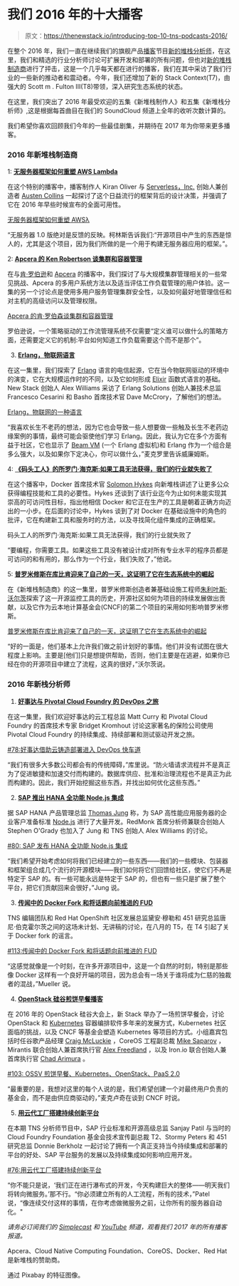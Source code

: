 # 我们 2016 年的十大播客

> 原文：<https://thenewstack.io/introducing-top-10-tns-podcasts-2016/>

在整个 2016 年，我们一直在继续我们的旗舰产品[播客](https://thenewstack.io/podcasts/)节目[新的堆栈分析师](https://thenewstack.simplecast.com/)，在这里，我们和精选的行业分析师讨论可扩展开发和部署的所有问题，但也对[新的堆栈制造商](https://thenewstack.simplecast.com/)进行了抨击，这是一个几乎每天都在进行的播客，我们在其中采访了我们行业的一些新的推动者和震动者。今年，我们还增加了新的 Stack Context(T7)，由强大的 Scott m . Fulton III(T8)带领，深入研究生态系统的状态。

在这里，我们突出了 2016 年最受欢迎的五集《新堆栈制作人》和五集《新堆栈分析师》,这是根据每首曲目在我们的 SoundCloud 频道上全年的收听次数计算的。

我们希望你喜欢回顾我们今年的一些最佳剧集，并期待在 2017 年为你带来更多播客。

### 2016 年新堆栈制造商

1: **[无服务器框架如何重塑 AWS Lambda](https://thenewstack.io/how-serverless-is-reshaping-aws-lambda/)**

在这个特别的播客中，播客制作人 Kiran Oliver 与 [Serverless，Inc.](https://serverless.com/) 创始人兼创造者 [Austen Collins](https://twitter.com/austencollins) 一起探讨了这个日益流行的框架背后的设计决策，并强调了它在 2016 年早些时候宣布的全面可用性。

[无服务器框架如何重塑 AWSλ](https://thenewstack.simplecast.com/episodes/how-the-serverless-framework-is-reshaping-aws-lambda)

“无服务器 1.0 版绝对是反馈的反映。柯林斯告诉我们:“开源项目中产生的东西是惊人的，尤其是这个项目，因为我们所做的是一个用于构建无服务器应用的框架。”。

2: **[Apcera 的 Ken Robertson 谈集群和容器管理](https://thenewstack.io/apceras-ken-robertson-containers-way/)**

在与[肯·罗伯逊](https://www.linkedin.com/in/kenmrobertson)和 [Apcera](https://www.ericsson.com/en/digital-services/edge-computing) 的播客中，我们探讨了与大规模集群管理相关的一些常见挑战、Apcera 的多用户系统方法以及适当评估工作负载管理的用户体验。这一集的另一个讨论点是使用多用户服务管理集群安全性，以及如何最好地管理信任和对主机的高级访问以及管理权限。

[Apcera 的肯·罗伯森谈集群和容器管理](https://thenewstack.simplecast.com/episodes/apceras-ken-robertson-on-cluster-and-container-management)

罗伯逊说，一个策略驱动的工作流管理系统不仅需要“定义谁可以做什么的策略方面，还需要定义它的机制:平台如何知道工作负载需要这个而不是那个”。

3. **[Erlang，物联网语言](https://thenewstack.io/past-present-future-erlang/)**

在这一集里，我们探索了 [Erlang](https://www.erlang.org/) 语言的电信起源，它在当今物联网驱动的环境中的演变，它在大规模运作时的不同，以及它如何形成 [Elixir](http://elixir-lang.org/) 函数式语言的基础。New Stack 创始人 Alex Williams 采访了 Erlang Solutions 创始人兼技术总监 Francesco Cesarini 和 Basho 首席技术官 Dave McCrory，了解他们的想法。

[Erlang，物联网的一种语言](https://thenewstack.simplecast.com/episodes/erlang-a-language-for-the-internet-of-things)

“我喜欢长生不老药的想法，因为它也会导致一些人想要做一些触及长生不老药边缘案例的事情，最终可能会驱使他们学习 Erlang。因此，我认为它在多个方面有益于社区，它也显示了 [Beam VM](http://erlangcentral.org/tag/beam/) (一个 Erlang 虚拟机)和 Erlang 作为一个组合是多么强大，以及如果你下定决心，你可以做什么，”麦克罗里告诉威廉姆斯。

4: **[《码头工人》的所罗门·海克斯:如果工具无法获得，我们的行业就失败了](https://thenewstack.io/dockers-solomon-hykes-tools-arent-accessible-industry-failed/)**

在这个播客中，Docker 首席技术官 [Solomon Hykes](https://twitter.com/solomonstre) 向新堆栈讲述了让更多公众获得编程技能和工具的必要性。Hykes 还谈到了该行业迄今为止如何未能实现其崇高的可访问性目标，指出他相信 Docker 和它正在生产的工具是朝着正确方向迈出的一小步。在后面的讨论中，Hykes 谈到了对 Docker 在基础设施中的角色的批评，它在构建新工具和服务时的方法，以及寻找简化组件集成的正确框架。

码头工人的所罗门·海克斯:如果工具无法获得，我们的行业就失败了

“要编程，你需要工具。如果这些工具没有被设计成对所有专业水平的程序员都是可访问的和有用的，那么作为一个行业，我们失败了，”他说。

5: **[普罗米修斯在库比肯迎来了自己的一天，这证明了它在生态系统中的崛起](https://thenewstack.io/history-prometheus-julius-volz/)**

在《新堆栈制造商》的这一集里，普罗米修斯创造者兼基础设施工程师[朱利叶斯·沃尔茨](https://twitter.com/juliusvolz?lang=en)探索了这一开源监控工具的历史，开源社区如何为项目的持续发展做出贡献，以及它作为云本地计算基金会(CNCF)的第二个项目的采用如何影响普罗米修斯。

[普罗米修斯在库比肯迎来了自己的一天，这证明了它在生态系统中的崛起](https://thenewstack.simplecast.com/episodes/prometheus-gets-its-own-day-at-kubecon-a-testament-to-its-rise-in-the-ecosystem)

“好的一面是，他们基本上允许我们做之前计划好的事情。他们并没有试图在很大程度上影响。主要是[他们]只是想提供帮助，否则，他们主要是在逃避，如果你已经在你的开源项目中建立了流程，这真的很好，”沃尔茨说。

### **2016 年新栈分析师**

1. **[好事达与 Pivotal Cloud Foundry 的 DevOps 之旅](https://thenewstack.io/allstates-devops-honeymoon-pivotal-going-strong-one-year-later/)**

在这一集里，我们欢迎好事达的云工程总监 Matt Curry 和 Pivotal Cloud Foundry 的首席技术专家 Bridget Kromhout 讨论这家著名的保险公司使用 Pivotal Cloud Foundry 的持续集成、持续部署和测试驱动开发之旅。

[#78:好事达借助云铸造部署进入 DevOps 快车道](https://thenewstack.simplecast.com/episodes/78-allstate-speeds-into-the-devops-fast-lane-with-cloud-foundry-deployment)

“我们有很多大多数公司都会有的传统障碍，”库里说。“防火墙请求流程并不是真正为了促进敏捷和加速交付而构建的。数据库供应、批准和治理流程也不是真正为此而构建的。因此，我们开始挖掘这些东西，并找出如何优化这些东西。”

2. **[SAP 推出 HANA 全功能 Node.js 集成](https://thenewstack.io/sap-unveils-hanas-full-featured-node-js-integration/)**

据 SAP HANA 产品管理总监 [Thomas Jung](https://twitter.com/thomas_jung?lang=en) 称，为 SAP 高性能应用服务器的企业客户准备标准 [Node.js](/tag/node.js/) 进行了大量开发。RedMonk 首席分析师兼联合创始人 Stephen O'Grady 也加入了 Jung 和 TNS 创始人 Alex Williams 的讨论。

[#80: SAP 发布 HANA 全功能 Node.js 集成](https://thenewstack.simplecast.com/episodes/80-sap-unveils-hanas-full-featured-node-js-integration)

“我们希望开始考虑如何将我们已经建立的一些东西——我们的一些模块、包装器和框架组合成几个流行的开源模块——我们如何将它们回馈给社区，使它们不再是特定于 SAP 的。有一些可能永远是特定于 SAP 的，但也有一些只是扩展了整个平台，把它们贡献回来会很好，”Jung 说。

3. **[传闻中的 Docker Fork 和将话题向前推进的 FUD](https://thenewstack.io/rumored-docker-fork-fud-moves-conversation-forward/)**

TNS 编辑团队和 Red Hat OpenShift 社区发展总监黛安·穆勒和 451 研究总监唐尼·伯克霍尔茨之间的这场未计划、无讲稿的讨论，在八月的 T5，在 T4 引起了关于 Docker fork 的谣言。

[#113:传闻中的 Docker Fork 和将话题向前推进的 FUD](https://thenewstack.simplecast.com/episodes/113-the-rumored-docker-fork-and-the-fud-that-moves-the-conversation-forward)

“这感觉就像是一个时刻，在许多开源项目中，这是一个自然的时刻，特别是那些像 Docker 这样有一个良好开端的项目，因为总会有一场关于谁将成为仁慈的独裁者的混战，”Mueller 说。

4. **[OpenStack 硅谷煎饼早餐播客](https://thenewstack.io/ossv-pancake-breakfast-kubernetes-openstack-usher-paas-2-0/)**

在 2016 年的 OpenStack 硅谷大会上，新 Stack 举办了一场煎饼早餐会，讨论 OpenStack 和 [Kubernetes](/category/kubernetes/) 容器编排软件多年来的发展方式，Kubernetes 社区面临的挑战，以及 CNCF 等基金会塑造 Kubernetes 等项目的方式。小组嘉宾包括时任谷歌产品经理 [Craig McLuckie](https://twitter.com/cmcluck?lang=en) ，CoreOS 工程副总裁 [Mike Saparov](https://www.linkedin.com/in/msaparov) ，Mirantis 联合创始人兼首席执行官 [Alex Freedland](https://www.linkedin.com/in/alex-freedland-b4212b) ，以及 Iron.io 联合创始人兼首席执行官 [Chad Arimura](https://twitter.com/chadarimura) 。

[#103: OSSV 煎饼早餐、Kubernetes、OpenStack、PaaS 2.0](https://thenewstack.simplecast.com/episodes/103-ossv-pancake-breakfast-kubernetes-openstack-and-paas-2-0)

“最重要的是，我想对这里的每个人说的是，我们希望创建一个对最终用户负责的基金会，而不是由供应商驱动的，”麦克卢奇在谈到 CNCF 时说。

5. **[用云代工厂搭建持续创新平台](https://thenewstack.io/tns-analysts-building-platform-continuous-innovation-cloud-foundry/)**

在本期 TNS 分析师节目中，SAP 行业标准和开源高级总监 Sanjay Patil 与当时的 Cloud Foundry Foundation 基金会技术宣传副总裁 T2、Stormy Peters 和 451 研究总监 Donnie Berkholz 一起讨论了拥有一个真正支持当今持续集成和部署的平台的好处、SAP 平台服务的发展以及持续集成如何影响应用开发。

[#76:用云代工厂搭建持续创新平台](https://thenewstack.simplecast.com/episodes/76-building-a-platform-for-continuous-innovation-with-cloud-foundry)

“你不能只是说，‘我们正在进行瀑布式的开发，今天构建巨大的整体——明天我们将转向微服务。’那不行。“你必须建立所有的人工流程，所有的技术，”Patel 说，“像连续交付这样的事情，在你考虑做微服务之前，让你所有的服务器自动化。"

*请务必订阅我们的 [Simplecast](https://thenewstack.simplecast.com/) 和 [YouTube](https://www.youtube.com/channel/UCWea_KfCnTMD39uQuA5TKOQ) 频道，观看我们 2017 年的所有播客报道。*

Apcera、Cloud Native Computing Foundation、CoreOS、Docker、Red Hat 是新堆栈的赞助商。

通过 Pixabay 的特征图像。

<svg xmlns:xlink="http://www.w3.org/1999/xlink" viewBox="0 0 68 31" version="1.1"><title>Group</title> <desc>Created with Sketch.</desc></svg>